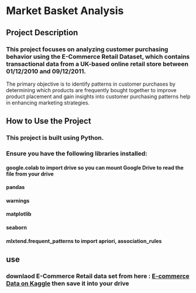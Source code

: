 # Market Basket Analysis

## Project Description
### This project focuses on analyzing customer purchasing behavior using the E-Commerce Retail Dataset, which contains transactional data from a UK-based online retail store between 01/12/2010 and 09/12/2011. 
The primary objective is to identify patterns in customer purchases by determining which products are frequently bought together to improve product placement and gain insights into customer purchasing patterns help in enhancing marketing strategies.

## How to Use the Project
### This project is built using Python.
### Ensure you have the following libraries installed:
#### google.colab to import drive so you can mount Google Drive to read the file from your drive
#### pandas
#### warnings
#### matplotlib
#### seaborn
#### mlxtend.frequent_patterns to import apriori, association_rules

## use 
### downlaod E-Commerce Retail data set from here : [E-commerce Data on Kaggle](https://www.kaggle.com/carrie1/ecommerce-data) then save it into your drive 
